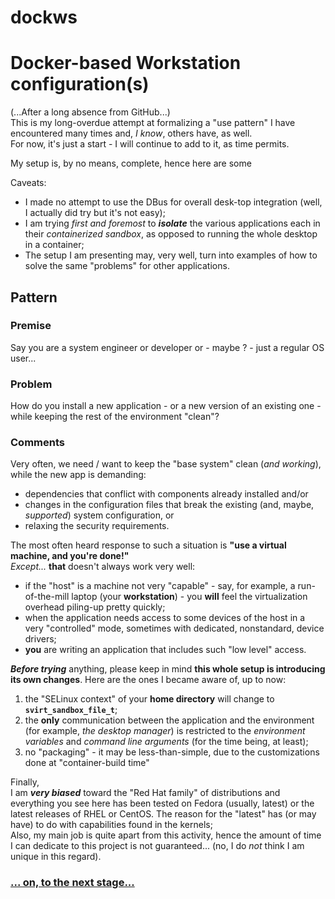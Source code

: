 # dockws
# Docker-based Workstation configuration(s)
(...After a long absence from GitHub...)  
This is my long-overdue attempt at formalizing a "use pattern" I have encountered many times and, _I know_, others have, as well.  
For now, it's just a start - I will continue to add to it, as time permits.  

My setup is, by no means, complete, hence here are some  
  
Caveats:
- I made no attempt to use the DBus for overall desk-top integration (well, I actually did try but it's not easy);
- I am trying _first and foremost_ to ***isolate*** the various applications each in their _containerized sandbox_, as opposed to running the whole desktop in a container;
- The setup I am presenting may, very well, turn into examples of how to solve the same "problems" for other applications.

## Pattern
### **Premise**
   Say you are a system engineer or developer or - maybe ? - just a regular OS user...
### **Problem**
How do you install a new application - or a new version of an existing one - while keeping the rest of the environment "clean"?  
### Comments
Very often, we need / want to keep the "base system" clean (_and working_), while the new app is demanding:
- dependencies that conflict with components already installed and/or
- changes in the configuration files that break the existing (and, maybe, _supported_) system configuration, or
- relaxing the security requirements.  

The most often heard response to such a situation is **"use a virtual machine, and you're done!"**  
_Except..._ **that** doesn't always work very well:
- if the "host" is a machine not very "capable" - say, for example, a run-of-the-mill laptop (your **workstation**) - you **will** feel the virtualization overhead piling-up pretty quickly;
- when the application needs access to some devices of the host in a very "controlled" mode, sometimes with dedicated, nonstandard, device drivers;
- **you** are writing an application that includes such "low level" access.

***Before trying*** anything, please keep in mind **this whole setup is introducing its own changes**. Here are the ones I became aware of, up to now:

1. the "SELinux context" of your __home directory__ will change to __`svirt_sandbox_file_t`__;
2. the **only** communication between the application and the environment (for example, _the desktop manager_) is restricted to the _environment variables_ and _command line arguments_ (for the time being, at least);
3. no "packaging" - it may be less-than-simple, due to the customizations done at "container-build time"

Finally,  
I am ___very biased___ toward the "Red Hat family" of distributions and everything you see here has been tested on Fedora (usually, latest) or the latest releases of RHEL or CentOS. The reason for the "latest" has (or may have) to do with capabilities found in the kernels;  
Also, my main job is quite apart from this activity, hence the amount of time I can dedicate to this project is not guaranteed... (no, I do _not_ think I am unique in this regard).

### [... on, to the next stage...](environment)

